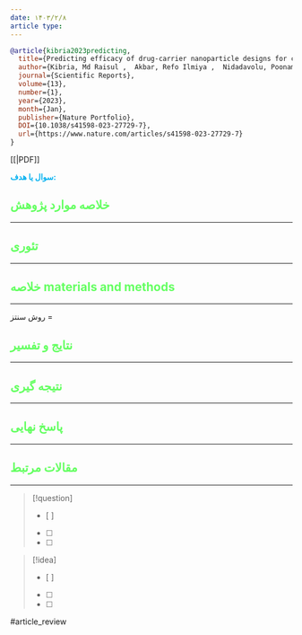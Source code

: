 ```yaml
---
date: ۱۴۰۳/۲/۸
article type:
---
```


```bibtex
@article{kibria2023predicting,
  title={Predicting efficacy of drug-carrier nanoparticle designs for cancer treatment: a machine learning-based solution},
  author={Kibria, Md Raisul ,  Akbar, Refo Ilmiya ,  Nidadavolu, Poonam ,  Havryliuk, Oksana ,  Lafond, Sébastien ,  Azimi, Sepinoud},
  journal={Scientific Reports},
  volume={13},
  number={1},
  year={2023},
  month={Jan},
  publisher={Nature Portfolio},
  DOI={10.1038/s41598-023-27729-7},
  url={https://www.nature.com/articles/s41598-023-27729-7}
}

```

[[|PDF]]

**<span style="color:#00b0f0">سوال یا هدف:</span>**



## <span style="color:#64ff61">خلاصه موارد پژوهش</span>
---

## <span style="color:#64ff61">تئوری</span>
---



## <span style="color:#64ff61">خلاصه materials and methods</span>
---

روش سنتز = 



## <span style="color:#64ff61"> نتایج و تفسیر</span>
---



## <span style="color:#64ff61">نتیجه گیری</span>
---



## <span style="color:#64ff61">پاسخ نهایی</span>
---




## <span style="color:#64ff61">مقالات مرتبط</span>
---





> [!question] 
>- [ ] 
>- [ ]  
>- [ ] 


> [!idea] 
> - [ ] 
>- [ ] 
>- [ ] 



#article_review

